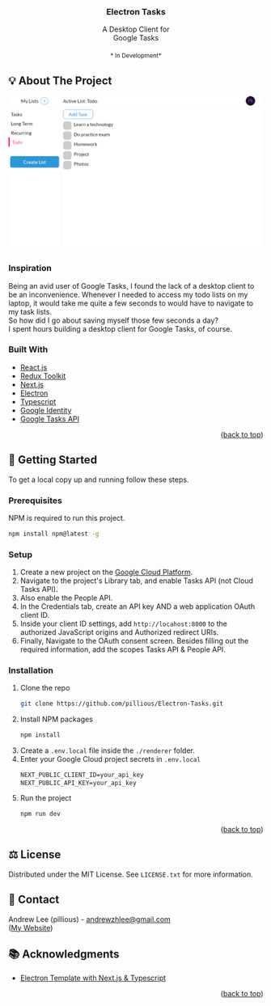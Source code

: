 <div id="top"></div>

<!-- PROJECT LOGO -->
<br />
<div align="center">
<h3 align="center">Electron Tasks</h3>

  <p align="center">
    A Desktop Client for <br> Google Tasks
    <br />
    <br />
    <small>* In Development*</small>
  </p>
</div>

<!-- TABLE OF CONTENTS -->

<!-- ### Contents:

-   [About the Project](#-about-the-project)
    -   [Inspiration](#inspiration)
    -   [Challenges](#challenges)
    -   [Built With](#built-with)
-   [Getting Started](#-getting-started)
-   [Usage](#-usage)
-   [Contact](#-contact)
-   [License](#-license)
-   [Acknowledgement](#-acknowledgement) -->

<!-- ABOUT THE PROJECT -->

## 💡 About The Project

![App Screenshot](./assets/app.png)

### Inspiration

Being an avid user of Google Tasks, I found the lack of a desktop client to be an inconvenience. Whenever I needed to access my todo lists on my laptop, it would take me quite a few seconds to would have to navigate to my task lists.
<br>
So how did I go about saving myself those few seconds a day?
<br/>
I spent hours building a desktop client for Google Tasks, of course.

<!-- ### Challenges
The first big challenge I faced was setting up the project and integrating the different technologies with each other. My first iteration of the project couldn't run the Electron.js desktop client without a seperate instance of the project running in the background. While switching 

Learning to use Google's APIs was extremely challenging. Many of the API features lacked detailed documentation, which made the endpoints difficult to use. To figure out the  -->

### Built With

-   [React.js](https://reactjs.org/)
-   [Redux Toolkit](https://redux-toolkit.js.org/)
-   [Next.js](https://nextjs.org/)
-   [Electron](https://www.electronjs.org/)
-   [Typescript](https://www.typescriptlang.org/)
-   [Google Identity](https://developers.google.com/identity/oauth2/web/guides/overview)
-   [Google Tasks API](https://developers.google.com/tasks)

<p align="right">(<a href="#top">back to top</a>)</p>

<!-- GETTING STARTED -->

## 🚀 Getting Started

To get a local copy up and running follow these steps.

### Prerequisites

NPM is required to run this project.

```sh
npm install npm@latest -g
```

### Setup

1. Create a new project on the [Google Cloud Platform](https://console.developers.google.com/).
1. Navigate to the project's Library tab, and enable Tasks API (not Cloud Tasks API).
1. Also enable the People API.
1. In the Credentials tab, create an API key AND a web application OAuth client ID.
1. Inside your client ID settings, add `http://locahost:8000` to the authorized JavaScript origins and Authorized redirect URIs.
1. Finally, Navigate to the OAuth consent screen. Besides filling out the required information, add the scopes Tasks API & People API.

### Installation

1. Clone the repo
    ```sh
    git clone https://github.com/pillious/Electron-Tasks.git
    ```
2. Install NPM packages
    ```sh
    npm install
    ```
3. Create a `.env.local` file inside the `./renderer` folder.
4. Enter your Google Cloud project secrets in `.env.local`
    ```
    NEXT_PUBLIC_CLIENT_ID=your_api_key
    NEXT_PUBLIC_API_KEY=your_api_key
    ```
5. Run the project
    ```sh
    npm run dev
    ```

<p align="right">(<a href="#top">back to top</a>)</p>

<!-- USAGE EXAMPLES -->

<!-- ## Usage

Use this space to show useful examples of how a project can be used. Additional screenshots, code examples and demos work well in this space. You may also link to more resources.

_For more examples, please refer to the [Documentation](https://example.com)_

<p align="right">(<a href="#top">back to top</a>)</p> -->

<!-- LICENSE -->

## ⚖️ License

Distributed under the MIT License. See `LICENSE.txt` for more information.

<!-- CONTACT -->

## 🎯 Contact

Andrew Lee (pillious) - andrewzhlee@gmail.com
<br>
([My Website](https://andrewzh.com))

<!-- ACKNOWLEDGMENTS -->

## 📚 Acknowledgments

-   [Electron Template with Next.js & Typescript](https://github.com/vercel/next.js/tree/canary/examples/with-electron-typescript)

<p align="right">(<a href="#top">back to top</a>)</p>
